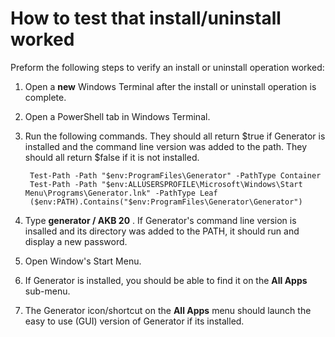 # How to test that install/uninstall worked

Preform the following steps to verify an install or uninstall operation worked:

1. Open a **new** Windows Terminal after the install or uninstall operation is complete.

2. Open a PowerShell tab in Windows Terminal.

3. Run the following commands.  They should all return $true if Generator is installed and the command line version was added to the path.  They should all return $false if it is not installed.

        Test-Path -Path "$env:ProgramFiles\Generator" -PathType Container
        Test-Path -Path "$env:ALLUSERSPROFILE\Microsoft\Windows\Start Menu\Programs\Generator.lnk" -PathType Leaf
        ($env:PATH).Contains("$env:ProgramFiles\Generator\Generator")

4. Type **generator / AKB 20** .  If Generator's command line version is insalled and its directory was added to the PATH, it should run and display a new password.

5.  Open Window's Start Menu.

6. If Generator is installed, you should be able to find it on the **All Apps** sub-menu.

7. The Generator icon/shortcut on the **All Apps** menu should launch the easy to use (GUI) version of Generator if its installed.
